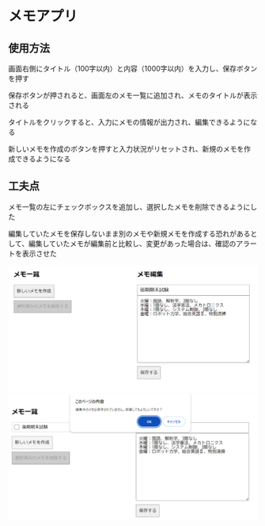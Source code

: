# メモアプリ

## 使用方法

画面右側にタイトル（100字以内）と内容（1000字以内）を入力し、保存ボタンを押す

保存ボタンが押されると、画面左のメモ一覧に追加され、メモのタイトルが表示される

タイトルをクリックすると、入力にメモの情報が出力され、編集できるようになる

新しいメモを作成のボタンを押すと入力状況がリセットされ、新規のメモを作成できるようになる

## 工夫点

メモ一覧の左にチェックボックスを追加し、選択したメモを削除できるようにした

編集していたメモを保存しないまま別のメモや新規メモを作成する恐れがあるとして、編集していたメモが編集前と比較し、変更があった場合は、確認のアラートを表示させた

<img src = "demo.jpg">
<img src = "alert.jpg">